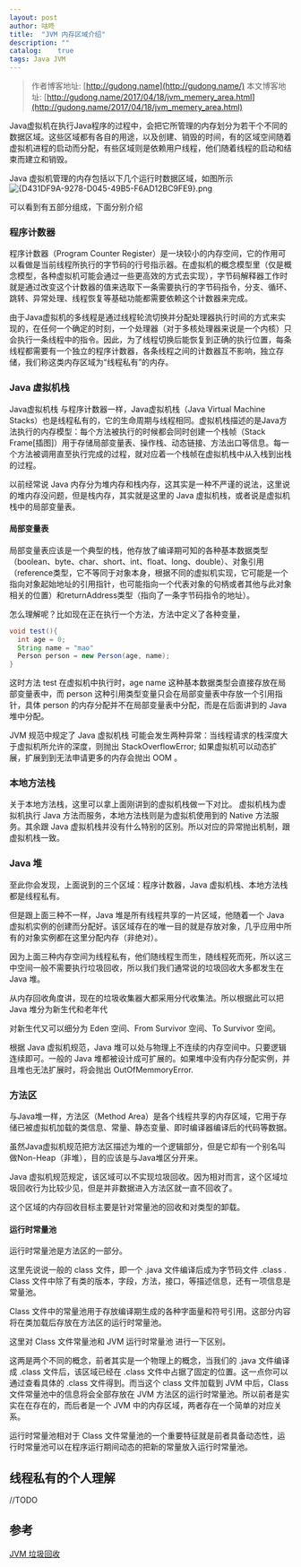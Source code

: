 ```yaml
---
layout: post
author: 咕咚
title:  "JVM 内存区域介绍"
description: ""
catalog:    true
tags: Java JVM
---
```

> 作者博客地址: [http://gudong.name](http://gudong.name/)
> 本文博客地址: [http://gudong.name/2017/04/18/jvm_memery_area.html](http://gudong.name/2017/04/18/jvm_memery_area.html)

Java虚拟机在执行Java程序的过程中，会把它所管理的内存划分为若干个不同的数据区域。这些区域都有各自的用途，以及创建、销毁的时间，有的区域空间随着虚拟机进程的启动而分配，有些区域则是依赖用户线程，他们随着线程的启动和结束而建立和销毁。

Java 虚拟机管理的内存包括以下几个运行时数据区域，如图所示
![{D431DF9A-9278-D045-49B5-F6AD12BC9FE9}.png](http://upload-images.jianshu.io/upload_images/588640-f0dd01b0f16bef6b.png?imageMogr2/auto-orient/strip%7CimageView2/2/w/1240)

可以看到有五部分组成，下面分别介绍

### 程序计数器 
程序计数器（Program Counter Register）是一块较小的内存空间，它的作用可以看做是当前线程所执行的字节码的行号指示器。在虚拟机的概念模型里（仅是概念模型，各种虚拟机可能会通过一些更高效的方式去实现），字节码解释器工作时就是通过改变这个计数器的值来选取下一条需要执行的字节码指令，分支、循环、跳转、异常处理、线程恢复等基础功能都需要依赖这个计数器来完成。

由于Java虚拟机的多线程是通过线程轮流切换并分配处理器执行时间的方式来实现的，在任何一个确定的时刻，一个处理器（对于多核处理器来说是一个内核）只会执行一条线程中的指令。因此，为了线程切换后能恢复到正确的执行位置，每条线程都需要有一个独立的程序计数器，各条线程之间的计数器互不影响，独立存储，我们称这类内存区域为“线程私有”的内存。

### Java 虚拟机栈
Java虚拟机栈 与程序计数器一样，Java虚拟机栈（Java Virtual Machine Stacks）也是线程私有的，它的生命周期与线程相同。虚拟机栈描述的是Java方法执行的内存模型：每个方法被执行的时候都会同时创建一个栈帧（Stack Frame[插图]）用于存储局部变量表、操作栈、动态链接、方法出口等信息。每一个方法被调用直至执行完成的过程，就对应着一个栈帧在虚拟机栈中从入栈到出栈的过程。

以前经常说 Java 内存分为堆内存和栈内存，这其实是一种不严谨的说法，这里说的堆内存没问题，但是栈内存，其实就是这里的 Java 虚拟机栈，或者说是虚拟机栈中的局部变量表。

#### 局部变量表

局部变量表应该是一个典型的栈，他存放了编译期可知的各种基本数据类型（boolean、byte、char、short、int、float、long、double）、对象引用（reference类型，它不等同于对象本身，根据不同的虚拟机实现，它可能是一个指向对象起始地址的引用指针，也可能指向一个代表对象的句柄或者其他与此对象相关的位置）和returnAddress类型（指向了一条字节码指令的地址）。

怎么理解呢？比如现在正在执行一个方法，方法中定义了各种变量，

```java
void test(){
  int age = 0;
  String name = "mao"
  Person person = new Person(age, name);
}
```

这时方法 test 在虚拟机中执行时，age name 这种基本数据类型会直接存放在局部变量表中，而 person 这种引用类型变量只会在局部变量表中存放一个引用指针，具体 person 的内存分配并不在局部变量表中分配，而是在后面讲到的 Java 堆中分配。 

JVM 规范中规定了 Java 虚拟机栈 可能会发生两种异常：当线程请求的栈深度大于虚拟机所允许的深度，则抛出 StackOverflowError; 如果虚拟机可以动态扩展，扩展到到无法申请更多的内存会抛出 OOM 。

### 本地方法栈

关于本地方法栈，这里可以拿上面刚讲到的虚拟机栈做一下对比。
虚拟机栈为虚拟机执行 Java 方法而服务，本地方法栈则是为虚拟机使用到的 Native 方法服务。其余跟 Java 虚拟机栈并没有什么特别的区别。所以对应的异常抛出机制，跟虚拟机栈一致。

### Java 堆
至此你会发现，上面说到的三个区域：程序计数器，Java 虚拟机栈、本地方法栈都是线程私有。

但是跟上面三种不一样，Java 堆是所有线程共享的一片区域，他随着一个 Java 虚拟机实例的创建而分配好。该区域存在的唯一目的就是存放对象，几乎应用中所有的对象实例都在这里分配内存（非绝对）。

因为上面三种内存空间为线程私有，他们随线程生而生，随线程死而死，所以这三中空间一般不需要执行垃圾回收，所以我们我们通常说的垃圾回收大多都发生在 Java 堆。

从内存回收角度讲，现在的垃圾收集器大都采用分代收集法。所以根据此可以把 Java 堆分为新生代和老年代

对新生代又可以细分为 Eden 空间、From Survivor 空间、To Survivor 空间。

根据 Java 虚拟机规范，Java 堆可以处与物理上不连续的内存空间中。只要逻辑连续即可。一般的 Java 堆都被设计成可扩展的。如果堆中没有内存分配实例，并且堆也无法扩展时，将会抛出 OutOfMemmoryError.

### 方法区
与Java堆一样，方法区（Method Area）是各个线程共享的内存区域，它用于存储已被虚拟机加载的类信息、常量、静态变量、即时编译器编译后的代码等数据。

虽然Java虚拟机规范把方法区描述为堆的一个逻辑部分，但是它却有一个别名叫做Non-Heap（非堆），目的应该是与Java堆区分开来。

Java 虚拟机规范规定，该区域可以不实现垃圾回收。因为相对而言，这个区域垃圾回收行为比较少见，但是并非数据进入方法区就一直不回收了。

这个区域的内存回收目标主要是针对常量池的回收和对类型的卸载。

#### 运行时常量池

运行时常量池是方法区的一部分。

这里先说说一般的 class 文件，即一个 .java 文件编译后成为字节码文件 .class . Class 文件中除了有类的版本，字段，方法，接口，等描述信息，还有一项信息是常量池。

Class 文件中的常量池用于存放编译期生成的各种字面量和符号引用。这部分内容将在类加载后存放在方法区的运行时常量池。

这里对 Class 文件常量池和 JVM 运行时常量池 进行一下区别。

这两是两个不同的概念，前者其实是一个物理上的概念，当我们的 .java 文件编译成 .class 文件后，该区域已经在 .class 文件中占据了固定的位置。这一点你可以通过查看具体的 .class 文件得到。而当这个 class 文件加载到 JVM 中后，Class 文件常量池中的信息将会全部存放在 JVM 方法区的运行时常量池。所以前者是实实在在存在的，而后者是一个 JVM 中的内存区域，两者存在一个简单的对应关系。

运行时常量池相对于 Class 文件常量池的一个重要特征就是前者具备动态性，运行时常量池可以在程序运行期间动态的把新的常量放入运行时常量池。

## 线程私有的个人理解
//TODO

## 参考
[JVM 垃圾回收](https://zhuanlan.zhihu.com/p/26386634)